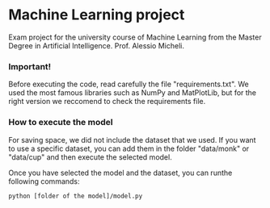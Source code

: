 # Machine Learning project
Exam project for the university course of Machine Learning from the Master Degree in Artificial Intelligence. Prof. Alessio Micheli.

### Important!
Before executing the code, read carefully the file "requirements.txt". We used the most famous libraries such as NumPy and MatPlotLib, but for the right version we reccomend to check the requirements file.

### How to execute the model
For saving space, we did not include the dataset that we used. If you want to use a specific dataset, you can add them in the folder "data/monk" or "data/cup" and then execute the selected model.

Once you have selected the model and the dataset, you can runthe following commands:
```
python [folder of the model]/model.py
```
